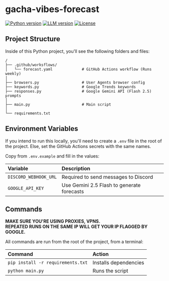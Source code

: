 # gacha-vibes-forecast

[![Python version](https://img.shields.io/badge/Python-3.12.4-green)](https://www.python.org/downloads/release/python-3124/)
[![LLM version](https://img.shields.io/badge/Gemini-2.5_Flash-green)](https://deepmind.google/models/gemini/flash/)
[![License](https://img.shields.io/badge/License-MIT-blue)](./LICENSE)

## Project Structure

Inside of this Python project, you'll see the following folders and files:

```text
/
├── .github/worksflows/
│   └── forecast.yaml             # GitHub Actions workflow (Runs weekly)
│
├── browsers.py                   # User Agents browser config
├── keywords.py                   # Google Trends keywords
├── responses.py                  # Google Gemini API (Flash 2.5) prompts
│
├── main.py                       # Main script
│
└── requirements.txt
```

## Environment Variables

If you intend to run this locally, you'll need to create a `.env` file in the root of the project.
Else, set the GitHub Actions secrets with the same names.

Copy from `.env.example` and fill in the values:

| Variable              | Description                                |
| :-------------------- | :----------------------------------------- |
| `DISCORD_WEBHOOK_URL` | Required to send messages to Discord       |
| `GOOGLE_API_KEY`      | Use Gemini 2.5 Flash to generate forecasts |

## Commands

**MAKE SURE YOU'RE USING PROXIES, VPNS.**  
**REPEATED RUNS ON THE SAME IP WILL GET YOUR IP FLAGGED BY GOOGLE.**

All commands are run from the root of the project, from a terminal:

| Command                           | Action                |
| :-------------------------------- | :-------------------- |
| `pip install -r requirements.txt` | Installs dependencies |
| `python main.py`                  | Runs the script       |
